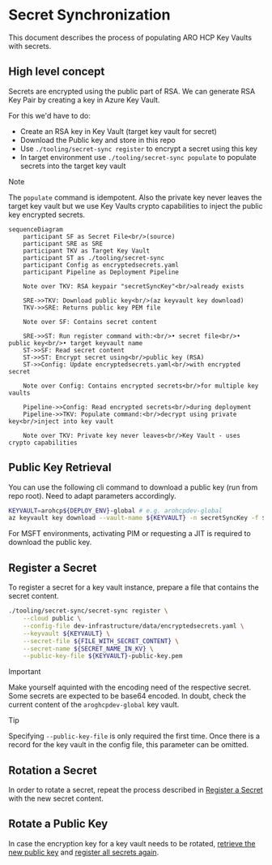 # Secret Synchronization

This document describes the process of populating ARO HCP Key Vaults with secrets.

## High level concept

Secrets are encrypted using the public part of RSA. We can generate RSA Key Pair by creating a key in Azure Key Vault.

For this we'd have to do:

- Create an RSA key in Key Vault (target key vault for secret)
- Download the Public key and store in this repo
- Use `./tooling/secret-sync register` to encrypt a secret using this key
- In target environment use `./tooling/secret-sync populate` to populate secrets into the target key vault

> [!NOTE]
> The `populate` command is idempotent. Also the private key never leaves the target key vault but we use Key Vaults crypto capabilities to inject the public key encrypted secrets.

```mermaid
sequenceDiagram
    participant SF as Secret File<br/>(source)
    participant SRE as SRE
    participant TKV as Target Key Vault
    participant ST as ./tooling/secret-sync
    participant Config as encryptedsecrets.yaml
    participant Pipeline as Deployment Pipeline

    Note over TKV: RSA keypair "secretSyncKey"<br/>already exists

    SRE->>TKV: Download public key<br/>(az keyvault key download)
    TKV->>SRE: Returns public key PEM file

    Note over SF: Contains secret content

    SRE->>ST: Run register command with:<br/>• secret file<br/>• public key<br/>• target keyvault name
    ST->>SF: Read secret content
    ST->>ST: Encrypt secret using<br/>public key (RSA)
    ST->>Config: Update encryptedsecrets.yaml<br/>with encrypted secret

    Note over Config: Contains encrypted secrets<br/>for multiple key vaults

    Pipeline->>Config: Read encrypted secrets<br/>during deployment
    Pipeline->>TKV: Populate command:<br/>decrypt using private key<br/>inject into key vault

    Note over TKV: Private key never leaves<br/>Key Vault - uses crypto capabilities
```

## Public Key Retrieval

You can use the following cli command to download a public key (run from repo root). Need to adapt parameters accordingly.

```bash
KEYVAULT=arohcp${DEPLOY_ENV}-global # e.g. arohcpdev-global
az keyvault key download --vault-name ${KEYVAULT} -n secretSyncKey -f ${KEYVAULT}-public-key.pem
```

For MSFT environments, activating PIM or requesting a JIT is required to download the public key.

## Register a Secret

To register a secret for a key vault instance, prepare a file that contains the secret content.

```sh
./tooling/secret-sync/secret-sync register \
    --cloud public \
    --config-file dev-infrastructure/data/encryptedsecrets.yaml \
    --keyvault ${KEYVAULT} \
    --secret-file ${FILE_WITH_SECRET_CONTENT} \
    --secret-name ${SECRET_NAME_IN_KV} \
    --public-key-file ${KEYVAULT}-public-key.pem
```

> [!IMPORTANT]
> Make yourself aquinted with the encoding need of the respective secret. Some secrets are expected to be base64 encoded. In doubt, check the current content of the `aroghcpdev-global` key vault.

> [!TIP]
Specifying `--public-key-file` is only required the first time. Once there is a record for the key vault in the config file, this parameter can be omitted.

## Rotation a Secret

In order to rotate a secret, repeat the process described in [Register a Secret](#register-a-secret) with the new secret content.

## Rotate a Public Key

In case the encryption key for a key vault needs to be rotated, [retrieve the new public key](#public-key-retrieval) and [register all secrets again](#register-a-secret).
